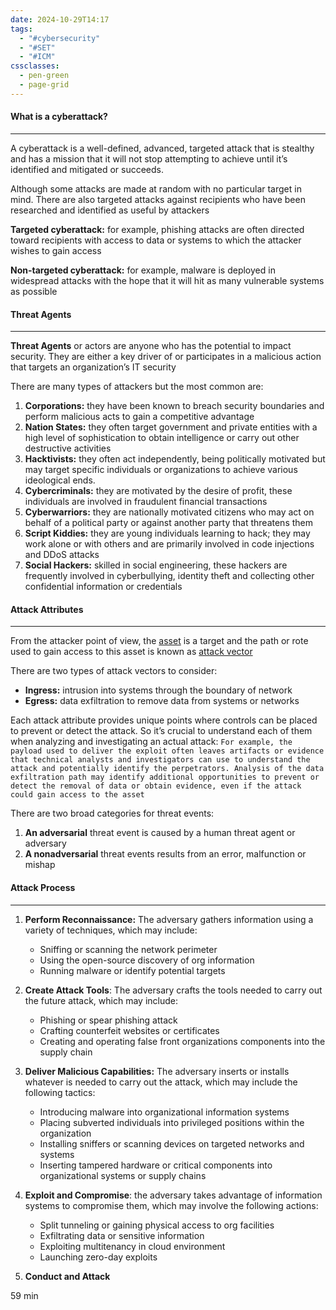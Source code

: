 ```yaml
---
date: 2024-10-29T14:17
tags:
  - "#cybersecurity"
  - "#SET"
  - "#ICM"
cssclasses:
  - pen-green
  - page-grid
---
```

#### What is a cyberattack?
***
A cyberattack is a well-defined, advanced, targeted attack that is stealthy and has a mission that it will not stop attempting to achieve until it’s identified and mitigated or succeeds.

Although some attacks are made at random with no particular target in mind. There are also targeted attacks against recipients who have been researched and identified as useful by attackers

**Targeted cyberattack:** for example, phishing attacks are often directed toward recipients with access to data or systems to which the attacker wishes to gain access

**Non-targeted cyberattack:** for example, malware is deployed in widespread attacks with the hope that it will hit as many vulnerable systems as possible

#### Threat Agents
***
**Threat Agents** or actors are anyone who has the potential to impact security. They are either a key driver of or participates in a malicious action that targets an organization’s IT security

There are many types of attackers but the most common are:

1. **Corporations:** they have been known to breach security boundaries and perform malicious acts to gain a competitive advantage
2. **Nation States:** they often target government and private entities with a high level of sophistication to obtain intelligence or carry out other destructive activities
3. **Hacktivists:** they often act independently, being politically motivated but may target specific individuals or organizations to achieve various ideological ends.
4. **Cybercriminals:** they are motivated by the desire of profit, these individuals are involved in fraudulent financial transactions
5. **Cyberwarriors:** they are nationally motivated citizens who may act on behalf of a political party or against another party that threatens them
6. **Script Kiddies:** they are young individuals learning to hack; they may work alone or with others and are primarily involved in code injections and DDoS attacks
7. **Social Hackers:** skilled in social engineering, these hackers are frequently involved in cyberbullying, identity theft and collecting other confidential information or credentials

#### Attack Attributes
***
From the attacker point of view, the <u>asset</u> is a target and the path or rote used to gain access to this asset is known as <u>attack vector</u>

There are two types of attack vectors to consider:
- **Ingress:** intrusion into systems through the boundary of network
- **Egress:** data exfiltration to remove data from systems or networks

Each attack attribute provides unique points where controls can be placed to prevent or detect the attack. So it’s crucial to understand each of them when analyzing and investigating an actual attack:
	`For example, the payload used to deliver the exploit often leaves artifacts or evidence that technical analysts and investigators can use to understand the attack and potentially identify the perpetrators. Analysis of the data exfiltration path may identify additional opportunities to prevent or detect the removal of data or obtain evidence, even if the attack could gain access to the asset`


There are two broad categories for threat events:
1. **An adversarial** threat event is caused by a human threat agent or adversary
2. **A nonadversarial** threat events results from an error, malfunction or mishap

#### Attack Process
***
1. **Perform Reconnaissance:** The adversary gathers information using a variety of techniques, which may include:
	- Sniffing or scanning the network perimeter
	- Using the open-source discovery of org information
	- Running malware or identify potential targets

2. **Create Attack Tools**: The adversary crafts the tools needed to carry out the future attack, which may include:
	- Phishing or spear phishing attack
	- Crafting counterfeit websites or certificates
	- Creating and operating false front organizations components into the supply chain

3. **Deliver Malicious Capabilities:** The adversary inserts or installs whatever is needed to carry out the attack, which may include the following tactics:
	- Introducing malware into organizational information systems
	- Placing subverted individuals into privileged positions within the organization
	- Installing sniffers or scanning devices on targeted networks and systems
	- Inserting tampered hardware or critical components into organizational systems or supply chains

4. **Exploit and Compromise**: the adversary takes advantage of information systems to compromise them, which may involve the following actions:
	- Split tunneling or gaining physical access to org facilities
	- Exfiltrating data or sensitive information
	- Exploiting multitenancy in cloud environment
	- Launching zero-day exploits

5. **Conduct and Attack**

59 min